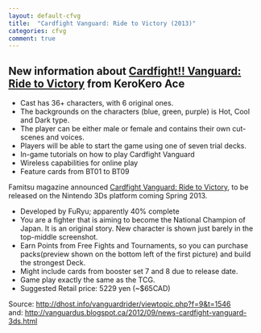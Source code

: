 ```yaml
---
layout: default-cfvg
title:  "Cardfight Vanguard: Ride to Victory (2013)"
categories: cfvg
comment: true
---
```


<h2>New information about <span style="text-decoration:underline;">Cardfight!! Vanguard: Ride to Victory</span> from KeroKero Ace</h2><!-- more -->
<ul>
<li>Cast has 36+ characters, with 6 original ones.</li>
<li>The backgrounds on the characters (blue, green, purple) is Hot, Cool and Dark type.</li>
<li>The player can be either male or female and contains their own cut-scenes and voices.</li>
<li>Players will be able to start the game using one of seven trial decks.</li>
<li>In-game tutorials on how to play Cardfight Vanguard</li>
<li>Wireless capabilities for online play</li>
<li>Feature cards from BT01 to BT09</li>
</ul>
<p>Famitsu magazine announced <span style="text-decoration:underline;">Cardfight Vanguard: Ride to Victory</span>, to be released on the Nintendo 3Ds platform coming Spring 2013.</p>
<ul>
<li>Developed by FuRyu; apparently 40% complete</li>
<li>You are a fighter that is aiming to become the National Champion of Japan. It is an original story. New character is shown just barely in the top-middle screenshot.</li>
<li>Earn Points from Free Fights and Tournaments, so you can purchase packs(preview shown on the bottom left of the first picture) and build the strongest Deck.</li>
<li>Might include cards from booster set 7 and 8 due to release date.</li>
<li>Game play exactly the same as the TCG.</li>
<li>Suggested Retail price: 5229 yen (~$65CAD)</li>
</ul>

<p>Source: <a href="http://dhost.info/vanguardrider/viewtopic.php?f=9&amp;t=1546">http://dhost.info/vanguardrider/viewtopic.php?f=9&amp;t=1546</a><br />
and: <a href="http://vanguardus.blogspot.ca/2012/09/news-cardfight-vanguard-3ds.html">http://vanguardus.blogspot.ca/2012/09/news-cardfight-vanguard-3ds.html</a><i class="fa fa-stop"></i></p>
